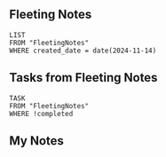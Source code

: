
## Fleeting Notes
```dataview
LIST
FROM "FleetingNotes"
WHERE created_date = date(2024-11-14) 
```

## Tasks from Fleeting Notes
```dataview
TASK
FROM "FleetingNotes"
WHERE !completed
```

## My Notes
